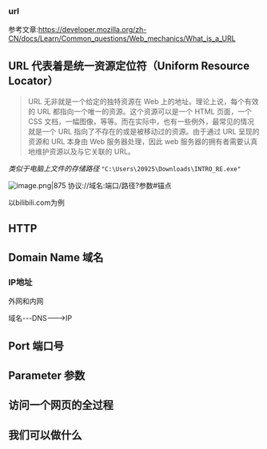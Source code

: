 
### url 

参考文章:https://developer.mozilla.org/zh-CN/docs/Learn/Common_questions/Web_mechanics/What_is_a_URL

URL 代表着是统一资源定位符（Uniform Resource Locator）
- 

> URL 无非就是一个给定的独特资源在 Web 上的地址。理论上说，每个有效的 URL 都指向一个唯一的资源。这个资源可以是一个 HTML 页面，一个 CSS 文档，一幅图像，等等。而在实际中，也有一些例外，最常见的情况就是一个 URL 指向了不存在的或是被移动过的资源。由于通过 URL 呈现的资源和 URL 本身由 Web 服务器处理，因此 web 服务器的拥有者需要认真地维护资源以及与它关联的 URL。

*类似于电脑上文件的存储路径*
`"C:\Users\20925\Downloads\INTRO_RE.exe"`


![image.png|875](https://gitee.com/leiye87/typora_picture/raw/master/20230920234813.png)
协议://域名:端口/路径?参数#锚点

以bilibili.com为例






## HTTP

## Domain Name 域名
### IP地址

外网和内网

域名---DNS--->IP

## Port 端口号

## Parameter 参数


## 访问一个网页的全过程


## 我们可以做什么


### 







